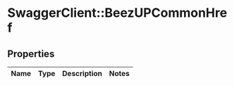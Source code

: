 # SwaggerClient::BeezUPCommonHref

## Properties
Name | Type | Description | Notes
------------ | ------------- | ------------- | -------------


